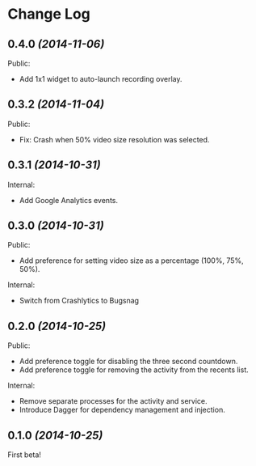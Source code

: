 Change Log
==========

0.4.0 *(2014-11-06)*
--------------------

Public:
 * Add 1x1 widget to auto-launch recording overlay.


0.3.2 *(2014-11-04)*
--------------------

Public:
 * Fix: Crash when 50% video size resolution was selected.


0.3.1 *(2014-10-31)*
--------------------

Internal:
 * Add Google Analytics events.


0.3.0 *(2014-10-31)*
--------------------

Public:
 * Add preference for setting video size as a percentage (100%, 75%, 50%).

Internal:
 * Switch from Crashlytics to Bugsnag


0.2.0 *(2014-10-25)*
--------------------

Public:
 * Add preference toggle for disabling the three second countdown.
 * Add preference toggle for removing the activity from the recents list.

Internal:
 * Remove separate processes for the activity and service.
 * Introduce Dagger for dependency management and injection.


0.1.0 *(2014-10-25)*
--------------------

First beta!
